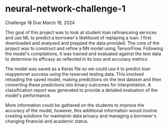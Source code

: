 # neural-network-challenge-1
Challenge 18
Due March 18, 2024

This goal of this project was to look at student loan refinanceing services and use ML to predict a borrower's likelihood of replaying a loan. I first downloaded and analysed and prepped the data provided. The core of the project was to construct and refine a NN model using TensorFlow. Following the model's compilations, it was trained and evaluated against the test data to determine its efficasy as reflected in its loss and accuracy metrics. 

The model was saved as a Keras file so we could use it to predict loan reapyemnet success using the reserved testing data. This involved reloading the saved model, making predictions on the test dataset and then converting these predictions into binary outcomes for interpretation.  A classification report was generated to provide a detailed evaluation of the model's performance.

More information could be gathered on the students to improve the accuracy of the model, however, this additional information would involve creating solutions for maintainin data privacy and managing a borrower's changing financial and academic status.
